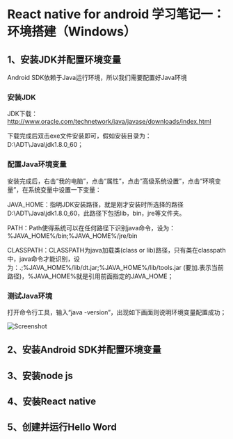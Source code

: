 # React native for android 学习笔记一：环境搭建（Windows）

## 1、安装JDK并配置环境变量

  Android SDK依赖于Java运行环境，所以我们需要配置好Java环境

### 安装JDK

  JDK下载：http://www.oracle.com/technetwork/java/javase/downloads/index.html

  下载完成后双击exe文件安装即可，假如安装目录为：D:\ADT\Java\jdk1.8.0_60；

### 配置Java环境变量

  安装完成后，右击“我的电脑”，点击“属性”，点击“高级系统设置”，点击“环境变量”，在系统变量中设置一下变量：

  JAVA_HOME：指明JDK安装路径，就是刚才安装时所选择的路径D:\ADT\Java\jdk1.8.0_60，此路径下包括lib，bin，jre等文件夹。

  PATH：Path使得系统可以在任何路径下识别java命令，设为：%JAVA_HOME%/bin;%JAVA_HOME%/jre/bin

  CLASSPATH：CLASSPATH为java加载类(class or lib)路径，只有类在classpath中，java命令才能识别，设为：.;%JAVA_HOME%/lib/dt.jar;%JAVA_HOME%/lib/tools.jar (要加.表示当前路径)，%JAVA_HOME%就是引用前面指定的JAVA_HOME；

### 测试Java环境

  打开命令行工具，输入“java -version”，出现如下画面则说明环境变量配置成功；

  ![Screenshot](https://raw.githubusercontent.com/xiaolifan/React-native-for-android-learn-notes/master/Lesson1/images/java-environment-test.png)

## 2、安装Android SDK并配置环境变量

## 3、安装node js

## 4、安装React native

## 5、创建并运行Hello Word
